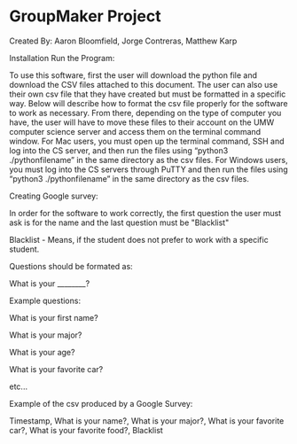 # GroupMaker Project 
Created By: Aaron Bloomfield, Jorge Contreras, Matthew Karp 


Installation Run the Program:

To use this software, first the user will download the python file and download the CSV files attached to this document.
The user can also use their own csv file that they have created but must be formatted in a specific way. 
Below will describe how to format the csv file properly for the software to work as necessary.
From there, depending on the type of computer you have, the user will have to move these files to their account on the 
UMW computer science server and access them on the terminal command window. For Mac users, you must open up the terminal command,
SSH and log into the CS server, and then run the files using “python3 ./pythonfilename” in the same directory as the csv files. 
For Windows users, you must log into the CS servers through PuTTY and then run the files using “python3 ./pythonfilename” in the same 
directory as the csv files.


Creating Google survey:

In order for the software to work correctly, the first question the user must ask is for the name and 
the last question must be "Blacklist"

Blacklist - Means, if the student does not prefer to work with a specific student.

Questions should be formated as:

What is your ________?

Example questions:

What is your first name?

What is your major?

What is your age?

What is your favorite car?

etc...



Example of the csv produced by a Google Survey:

Timestamp, What is your name?, What is your major?, What is your favorite car?, What is your favorite food?, Blacklist






